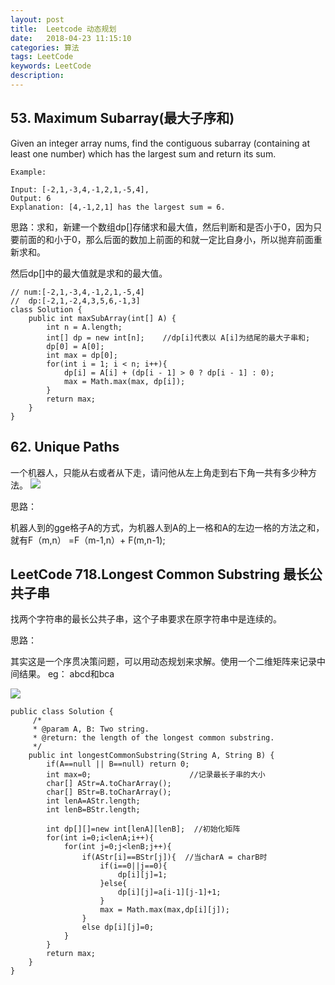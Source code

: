 ```yaml
---
layout: post
title:  Leetcode 动态规划
date:   2018-04-23 11:15:10
categories: 算法
tags: LeetCode
keywords: LeetCode
description: 
---
```

## 53. Maximum Subarray(最大子序和)
Given an integer array nums, find the contiguous subarray (containing at least one number) which has the largest sum and return its sum.
```
Example:

Input: [-2,1,-3,4,-1,2,1,-5,4],
Output: 6
Explanation: [4,-1,2,1] has the largest sum = 6.
```
思路：求和，新建一个数组dp[]存储求和最大值，然后判断和是否小于0，因为只要前面的和小于0，那么后面的数加上前面的和就一定比自身小，所以抛弃前面重新求和。

然后dp[]中的最大值就是求和的最大值。

```
// num:[-2,1,-3,4,-1,2,1,-5,4]
//  dp:[-2,1,-2,4,3,5,6,-1,3]
class Solution {
    public int maxSubArray(int[] A) {
        int n = A.length;
        int[] dp = new int[n];    //dp[i]代表以 A[i]为结尾的最大子串和;
        dp[0] = A[0];
        int max = dp[0];
        for(int i = 1; i < n; i++){
            dp[i] = A[i] + (dp[i - 1] > 0 ? dp[i - 1] : 0);
            max = Math.max(max, dp[i]);
        }
        return max;
    }
}
```


## 62. Unique Paths
一个机器人，只能从右或者从下走，请问他从左上角走到右下角一共有多少种方法。
![](http://p7lixluhf.bkt.clouddn.com/robot_maze.png)

思路：

机器人到的gge格子A的方式，为机器人到A的上一格和A的左边一格的方法之和，就有F（m,n） =F（m-1,n）+ F(m,n-1);

## LeetCode 718.Longest Common Substring 最长公共子串
找两个字符串的最长公共子串，这个子串要求在原字符串中是连续的。

思路：

其实这是一个序贯决策问题，可以用动态规划来求解。使用一个二维矩阵来记录中间结果。 
eg： abcd和bca

![](http://p7lixluhf.bkt.clouddn.com/LCS.PNG)

```
public class Solution {
     /*
     * @param A, B: Two string.
     * @return: the length of the longest common substring.
     */
    public int longestCommonSubstring(String A, String B) {
        if(A==null || B==null) return 0;
        int max=0;                      //记录最长子串的大小
        char[] AStr=A.toCharArray();
        char[] BStr=B.toCharArray();
        int lenA=AStr.length;
        int lenB=BStr.length;
      
        int dp[][]=new int[lenA][lenB];  //初始化矩阵
        for(int i=0;i<lenA;i++){
            for(int j=0;j<lenB;j++){
                if(AStr[i]==BStr[j]){  //当charA = charB时
                    if(i==0||j==0){
                        dp[i][j]=1;
                    }else{
                        dp[i][j]=a[i-1][j-1]+1;
                    }
                    max = Math.max(max,dp[i][j]);
                }
                else dp[i][j]=0;
            }
        }
        return max;
    }
}
```
